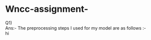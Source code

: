 # Wncc-assignment-
Q1) 
<br>
Ans:- The preprocessing steps I used for my model are as follows :-
<br>
hi

